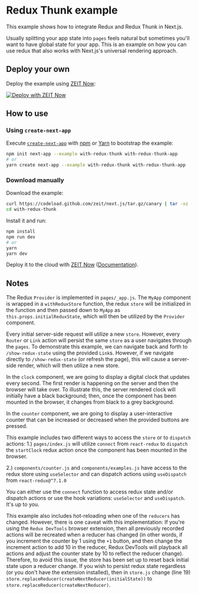 # Redux Thunk example

This example shows how to integrate Redux and Redux Thunk in Next.js.

Usually splitting your app state into `pages` feels natural but sometimes you'll want to have global state for your app. This is an example on how you can use redux that also works with Next.js's universal rendering approach.

## Deploy your own

Deploy the example using [ZEIT Now](https://zeit.co/now):

[![Deploy with ZEIT Now](https://zeit.co/button)](https://zeit.co/import/project?template=https://github.com/zeit/next.js/tree/canary/examples/with-redux-thunk)

## How to use

### Using `create-next-app`

Execute [`create-next-app`](https://github.com/zeit/next.js/tree/canary/packages/create-next-app) with [npm](https://docs.npmjs.com/cli/init) or [Yarn](https://yarnpkg.com/lang/en/docs/cli/create/) to bootstrap the example:

```bash
npm init next-app --example with-redux-thunk with-redux-thunk-app
# or
yarn create next-app --example with-redux-thunk with-redux-thunk-app
```

### Download manually

Download the example:

```bash
curl https://codeload.github.com/zeit/next.js/tar.gz/canary | tar -xz --strip=2 next.js-canary/examples/with-redux-thunk
cd with-redux-thunk
```

Install it and run:

```bash
npm install
npm run dev
# or
yarn
yarn dev
```

Deploy it to the cloud with [ZEIT Now](https://zeit.co/import?filter=next.js&utm_source=github&utm_medium=readme&utm_campaign=next-example) ([Documentation](https://nextjs.org/docs/deployment)).

## Notes

The Redux `Provider` is implemented in `pages/_app.js`. The `MyApp` component is wrapped in a `withReduxStore` function, the redux `store` will be initialized in the function and then passed down to `MyApp` as `this.props.initialReduxState`, which will then be utilized by the `Provider` component.

Every initial server-side request will utilize a new `store`. However, every `Router` or `Link` action will persist the same `store` as a user navigates through the `pages`. To demonstrate this example, we can navigate back and forth to `/show-redux-state` using the provided `Link`s. However, if we navigate directly to `/show-redux-state` (or refresh the page), this will cause a server-side render, which will then utilize a new store.

In the `clock` component, we are going to display a digital clock that updates every second. The first render is happening on the server and then the browser will take over. To illustrate this, the server rendered clock will initially have a black background; then, once the component has been mounted in the browser, it changes from black to a grey background.

In the `counter` component, we are going to display a user-interactive counter that can be increased or decreased when the provided buttons are pressed.

This example includes two different ways to access the `store` or to `dispatch` actions:
1.) `pages/index.js` will utilize `connect` from `react-redux` to `dispatch` the `startClock` redux action once the component has been mounted in the browser.

2.) `components/counter.js` and `components/examples.js` have access to the redux store using `useSelector` and can dispatch actions using `useDispatch` from `react-redux@^7.1.0`

You can either use the `connect` function to access redux state and/or dispatch actions or use the hook variations: `useSelector` and `useDispatch`. It's up to you.

This example also includes hot-reloading when one of the `reducers` has changed. However, there is one caveat with this implementation: If you're using the `Redux DevTools` browser extension, then all previously recorded actions will be recreated when a reducer has changed (in other words, if you increment the counter by 1 using the `+1` button, and then change the increment action to add 10 in the reducer, Redux DevTools will playback all actions and adjust the counter state by 10 to reflect the reducer change). Therefore, to avoid this issue, the store has been set up to reset back initial state upon a reducer change. If you wish to persist redux state regardless (or you don't have the extension installed), then in `store.js` change (line 19) `store.replaceReducer(createNextReducer(initialState))` to `store.replaceReducer(createNextReducer)`.
